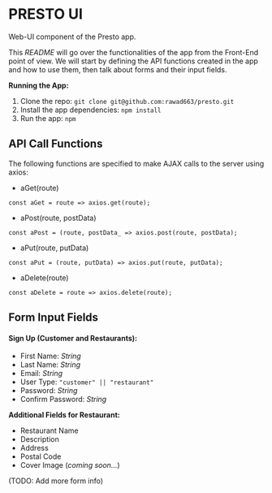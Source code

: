 PRESTO UI
==

Web-UI component of the Presto app.

This _README_ will go over the functionalities of the app from the Front-End point of view.
We will start by defining the API functions created in the app and how to use them, then talk
about forms and their input fields.


**Running the App:**

1. Clone the repo: `git clone git@github.com:rawad663/presto.git`
2. Install the app dependencies:  `npm install`
3. Run the app:  `npm`


API Call Functions
--


The following functions are specified to make AJAX calls to the server using axios:

- aGet(route)
```
const aGet = route => axios.get(route);
```
- aPost(route, postData)
```
const aPost = (route, postData_ => axios.post(route, postData);
```
- aPut(route, putData)
```
const aPut = (route, putData) => axios.put(route, putData);
```
- aDelete(route)
```
const aDelete = route => axios.delete(route);
```

Form Input Fields
--


#### Sign Up (Customer and Restaurants):

- First Name: _String_
- Last Name: _String_
- Email: _String_
- User Type: `"customer" || "restaurant"`
- Password: _String_
- Confirm Password: _String_


**Additional Fields for Restaurant:**

- Restaurant Name
- Description
- Address
- Postal Code
- Cover Image (_coming soon..._)
 
  
(TODO: Add more form info)
